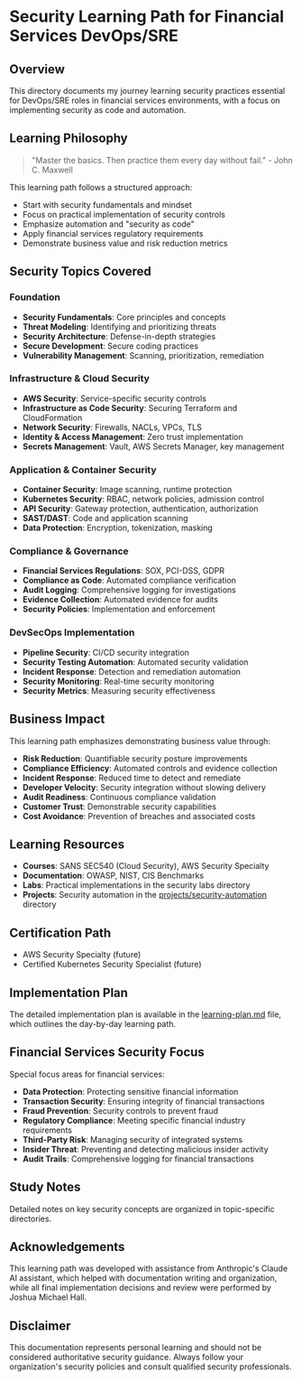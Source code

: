 # Security Learning Path for Financial Services DevOps/SRE

## Overview
This directory documents my journey learning security practices essential for DevOps/SRE roles in financial services environments, with a focus on implementing security as code and automation.

## Learning Philosophy
> "Master the basics. Then practice them every day without fail." - John C. Maxwell

This learning path follows a structured approach:
- Start with security fundamentals and mindset
- Focus on practical implementation of security controls
- Emphasize automation and "security as code"
- Apply financial services regulatory requirements
- Demonstrate business value and risk reduction metrics

## Security Topics Covered

### Foundation
- **Security Fundamentals**: Core principles and concepts
- **Threat Modeling**: Identifying and prioritizing threats
- **Security Architecture**: Defense-in-depth strategies
- **Secure Development**: Secure coding practices
- **Vulnerability Management**: Scanning, prioritization, remediation

### Infrastructure & Cloud Security
- **AWS Security**: Service-specific security controls
- **Infrastructure as Code Security**: Securing Terraform and CloudFormation
- **Network Security**: Firewalls, NACLs, VPCs, TLS
- **Identity & Access Management**: Zero trust implementation
- **Secrets Management**: Vault, AWS Secrets Manager, key management

### Application & Container Security
- **Container Security**: Image scanning, runtime protection
- **Kubernetes Security**: RBAC, network policies, admission control
- **API Security**: Gateway protection, authentication, authorization
- **SAST/DAST**: Code and application scanning
- **Data Protection**: Encryption, tokenization, masking

### Compliance & Governance
- **Financial Services Regulations**: SOX, PCI-DSS, GDPR
- **Compliance as Code**: Automated compliance verification
- **Audit Logging**: Comprehensive logging for investigations
- **Evidence Collection**: Automated evidence for audits
- **Security Policies**: Implementation and enforcement

### DevSecOps Implementation
- **Pipeline Security**: CI/CD security integration
- **Security Testing Automation**: Automated security validation
- **Incident Response**: Detection and remediation automation
- **Security Monitoring**: Real-time security monitoring
- **Security Metrics**: Measuring security effectiveness

## Business Impact
This learning path emphasizes demonstrating business value through:
- **Risk Reduction**: Quantifiable security posture improvements
- **Compliance Efficiency**: Automated controls and evidence collection
- **Incident Response**: Reduced time to detect and remediate
- **Developer Velocity**: Security integration without slowing delivery
- **Audit Readiness**: Continuous compliance validation
- **Customer Trust**: Demonstrable security capabilities
- **Cost Avoidance**: Prevention of breaches and associated costs

## Learning Resources
- **Courses**: SANS SEC540 (Cloud Security), AWS Security Specialty
- **Documentation**: OWASP, NIST, CIS Benchmarks
- **Labs**: Practical implementations in the security labs directory
- **Projects**: Security automation in the [projects/security-automation](../../projects/security-automation) directory

## Certification Path
- AWS Security Specialty (future)
- Certified Kubernetes Security Specialist (future)

## Implementation Plan
The detailed implementation plan is available in the [learning-plan.md](learning-plan.md) file, which outlines the day-by-day learning path.

## Financial Services Security Focus
Special focus areas for financial services:
- **Data Protection**: Protecting sensitive financial information
- **Transaction Security**: Ensuring integrity of financial transactions
- **Fraud Prevention**: Security controls to prevent fraud
- **Regulatory Compliance**: Meeting specific financial industry requirements
- **Third-Party Risk**: Managing security of integrated systems
- **Insider Threat**: Preventing and detecting malicious insider activity
- **Audit Trails**: Comprehensive logging for financial transactions

## Study Notes
Detailed notes on key security concepts are organized in topic-specific directories.

## Acknowledgements
This learning path was developed with assistance from Anthropic's Claude AI assistant, which helped with documentation writing and organization, while all final implementation decisions and review were performed by Joshua Michael Hall.

## Disclaimer
This documentation represents personal learning and should not be considered authoritative security guidance. Always follow your organization's security policies and consult qualified security professionals.